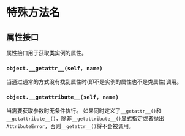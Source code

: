 # 特殊方法名
## 属性接口

属性接口用于获取类实例的属性。

### `object.__getattr__(self, name)`

当通过通常的方式没有找到属性时(即不是实例的属性也不是类属性)调用。

### `object.__getattribute__(self, name)`

当需要获取参数时无条件执行。
如果同时定义了`__getattr__()`和`__getattribute__()`，除非`__getattribute__()`显式指定或者抛出`AttributeError`，否则`__getattr__()`将不会被调用。
